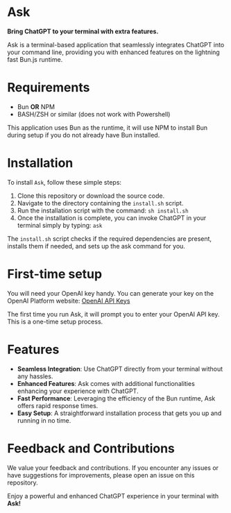 # Ask

**Bring ChatGPT to your terminal with extra features.**

Ask is a terminal-based application that seamlessly integrates ChatGPT into your command line, providing you with enhanced features on the lightning fast Bun.js runtime.

# Requirements

- Bun **OR** NPM
- BASH/ZSH or similar (does not work with Powershell)

This application uses Bun as the runtime, it will use NPM to install Bun during setup if you do not already have Bun installed.

# Installation

To install `Ask`, follow these simple steps:

1. Clone this repository or download the source code.
1. Navigate to the directory containing the `install.sh` script.
1. Run the installation script with the command: `sh install.sh`
1. Once the installation is complete, you can invoke ChatGPT in your terminal simply by typing: `ask`

The `install.sh` script checks if the required dependencies are present, installs them if needed, and sets up the ask command for you.

# First-time setup

You will need your OpenAI key handy. You can generate your key on the OpenAI Platform website:
[OpenAI API Keys](https://platform.openai.com/account/api-keys)

The first time you run Ask, it will prompt you to enter your OpenAI API key. This is a one-time setup process.

# Features

- **Seamless Integration**: Use ChatGPT directly from your terminal without any hassles.
- **Enhanced Features**: Ask comes with additional functionalities enhancing your experience with ChatGPT.
- **Fast Performance**: Leveraging the efficiency of the Bun runtime, Ask offers rapid response times.
- **Easy Setup**: A straightforward installation process that gets you up and running in no time.

# Feedback and Contributions

We value your feedback and contributions. If you encounter any issues or have suggestions for improvements, please open an issue on this repository.

Enjoy a powerful and enhanced ChatGPT experience in your terminal with **Ask!**
